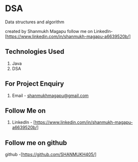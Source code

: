 # DSA
Data structures and algorithm


created by Shanmukh Magapu
follow me on LinkedIn-[https://www.linkedin.com/in/shanmukh-magapu-a6639520b/]

## Technologies Used
1. Java
2. DSA

## For  Project Enquiry
1. Email - shanmukhmagapu@gmail.com


## Follow Me on
1. LinkedIn - [https://www.linkedin.com/in/shanmukh-magapu-a6639520b/]


## Follow me on github
github -[https://github.com/SHANMUKH405/]
